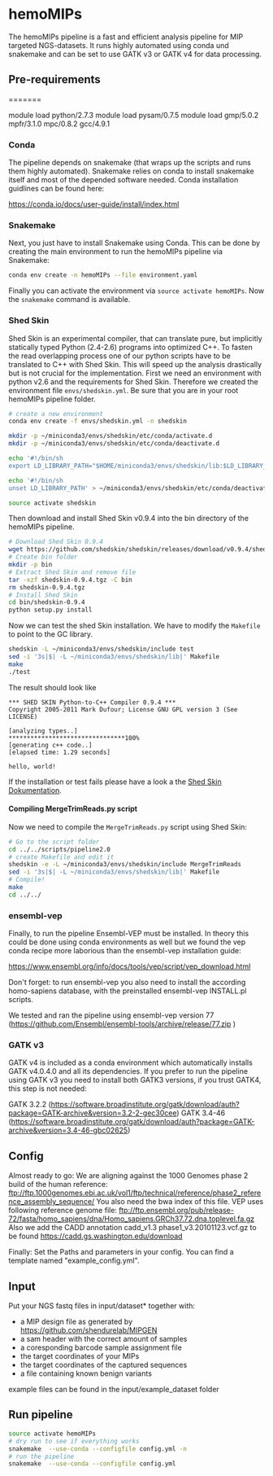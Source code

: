 # hemoMIPs

The hemoMIPs pipeline is a fast and efficient analysis pipeline for MIP targeted NGS-datasets. It runs highly automated using conda und snakemake and can be set to use GATK v3 or GATK v4 for data processing.

## Pre-requirements
=======

module load python/2.7.3
module load pysam/0.7.5
module load gmp/5.0.2 mpfr/3.1.0 mpc/0.8.2 gcc/4.9.1


### Conda

The pipeline depends on snakemake (that wraps up the scripts and runs them highly automated). Snakemake relies on conda to install snakemake itself and most of the depended software needed. Conda installation guidlines can be found here:

https://conda.io/docs/user-guide/install/index.html

### Snakemake

Next, you just have to install Snakemake using Conda. This can be done by creating the main environment to run the hemoMIPs pipeline via Snakemake:

```bash
conda env create -n hemoMIPs --file environment.yaml
```

Finally you can activate the environment via `source activate hemoMIPs`. Now the `snakemake` command is available.

### Shed Skin

Shed Skin is an experimental compiler, that can translate pure, but implicitly statically typed Python (2.4-2.6) programs into optimized C++. To fasten the read overlapping process one of our python scripts have to be translated to C++ with Shed Skin.
This will speed up the analysis drastically but is not crucial for the implementation.
First we need an environment with python v2.6 and the requirements for Shed Skin. Therefore we created the environment file `envs/shedskin.yml`. Be sure that you are in your root hemoMIPs pipeline folder.

```bash
# create a new environment
conda env create -f envs/shedskin.yml -n shedskin

mkdir -p ~/miniconda3/envs/shedskin/etc/conda/activate.d
mkdir -p ~/miniconda3/envs/shedskin/etc/conda/deactivate.d

echo '#!/bin/sh
export LD_LIBRARY_PATH="$HOME/miniconda3/envs/shedskin/lib:$LD_LIBRARY_PATH"' > ~/miniconda3/envs/shedskin/etc/conda/activate.d/env_vars.sh

echo '#!/bin/sh
unset LD_LIBRARY_PATH' > ~/miniconda3/envs/shedskin/etc/conda/deactivate.d/env_vars.sh

source activate shedskin
```
Then download and install Shed Skin v0.9.4 into the bin directory of the hemoMIPs pipeline.

```bash
# Download Shed Skin 0.9.4
wget https://github.com/shedskin/shedskin/releases/download/v0.9.4/shedskin-0.9.4.tgz
# Create bin folder
mkdir -p bin
# Extract Shed Skin and remove file
tar -xzf shedskin-0.9.4.tgz -C bin
rm shedskin-0.9.4.tgz
# Install Shed Skin
cd bin/shedskin-0.9.4
python setup.py install
```
Now we can test the shed Skin installation. We have to modify the `Makefile` to point to the GC library.
```bash
shedskin -L ~/miniconda3/envs/shedskin/include test
sed -i '3s|$| -L ~/miniconda3/envs/shedskin/lib|' Makefile
make
./test
```
The result should look like
```
*** SHED SKIN Python-to-C++ Compiler 0.9.4 ***
Copyright 2005-2011 Mark Dufour; License GNU GPL version 3 (See LICENSE)

[analyzing types..]
********************************100%
[generating c++ code..]
[elapsed time: 1.29 seconds]

hello, world!
```
If the installation or test fails please have a look a the [Shed Skin Dokumentation](https://shedskin.readthedocs.io/en/latest/).

#### Compiling MergeTrimReads.py script

Now we need to compile the `MergeTrimReads.py` script using Shed Skin:

```bash
# Go to the script folder
cd ../../scripts/pipeline2.0
# create Makefile and edit it
shedskin -e -L ~/miniconda3/envs/shedskin/include MergeTrimReads
sed -i '3s|$| -L ~/miniconda3/envs/shedskin/lib|' Makefile
# Compile!
make
cd ../../
```

### ensembl-vep

Finally, to run the pipeline Ensembl-VEP must be installed. In theory this could be done using conda environments as well but we found the vep conda recipe more laborious than the ensembl-vep installation guide:

https://www.ensembl.org/info/docs/tools/vep/script/vep_download.html

Don't forget: to run ensembl-vep you also need to install the according homo-sapiens database, with the preinstalled ensembl-vep INSTALL.pl scripts.

We tested and ran the pipeline using ensembl-vep version 77 (https://github.com/Ensembl/ensembl-tools/archive/release/77.zip  )

### GATK v3

GATK v4 is included as a conda environment which automatically installs GATK v4.0.4.0 and all its dependencies.
If you prefer to run the pipeline using GATK v3 you need to install both GATK3 versions, if you trust GATK4, this step is not needed:

GATK 3.2.2 (https://software.broadinstitute.org/gatk/download/auth?package=GATK-archive&version=3.2-2-gec30cee)
GATK 3.4-46 (https://software.broadinstitute.org/gatk/download/auth?package=GATK-archive&version=3.4-46-gbc02625)


## Config

Almost ready to go:
We are aligning against the 1000 Genomes phase 2 build of the human reference: ftp://ftp.1000genomes.ebi.ac.uk/vol1/ftp/technical/reference/phase2_reference_assembly_sequence/
You also need the bwa index of this file.
VEP uses following reference genome file: ftp://ftp.ensembl.org/pub/release-72/fasta/homo_sapiens/dna/Homo_sapiens.GRCh37.72.dna.toplevel.fa.gz
Also we add the CADD annotation cadd_v1.3 phase1_v3.20101123.vcf.gz to be found https://cadd.gs.washington.edu/download

Finally: Set the Paths and parameters in your config. You can find a template named "example_config.yml".

## Input

Put your NGS fastq files in input/dataset* together with:
- a MIP design file as generated by https://github.com/shendurelab/MIPGEN
- a sam header with the correct amount of samples
- a coresponding barcode sample assignment file
- the target coordinates of your MIPs
- the target coordinates of the captured sequences
- a file containing known benign variants

example files can be found in the input/example_dataset folder

## Run pipeline

```bash
source activate hemoMIPs
# dry run to see if everything works
snakemake  --use-conda --configfile config.yml -n
# run the pipeline
snakemake  --use-conda --configfile config.yml
```
